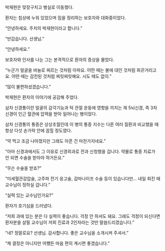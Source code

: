 박재현은 맞장구치고 병실로 이동했다.

환자는 침상에 누워 있었으며 짐을 정리하는 보호자와 대화중이었다.

“안녕하세요. 주치의 박재현이라고 합니다.”

“반갑습니다. 선생님.”

“안녕하세요.”

보호자와 인사를 나눈 그는 본격적으로 환자의 증상을 물었다.

“누군가 얼굴을 바늘로 찌르는 것처럼 아파요. 어떤 때는 불에 대인 것처럼 화끈거리고요. 어떤 때는 감전된 것처럼 찌릿찌릿해요. 시도 때도 없이.”

“많이 불편하셨겠습니다.”

박재현은 환자의 이야기에 공감해 주었다.

삼차 신경통이란 얼굴의 감각기능과 턱 관절 운동에 영향을 끼치는 제 5뇌신경, 즉 3차 신경이 인근 혈관에 압력을 받아 일어나는 병이었다.

삼차 신경통의 통증은 상상초월인데 이 병의 통증 지수는 다른 여러 질환과 비교했을 때 항상 다섯 손가락 안에 꼽힐 정도였다.

“약 먹고 조금 나아졌지만 그래도 아픈 건 마찬가지네요.”

“아마 신경과에서도 그 이유로 신경외과로 전과 신청했을 겁니다. 약물로 통증 치료가 안 되면 수술을 받아야 하거든요.”

“무슨 수술을 받죠?”

“미세혈관감압술, 고주파 전기 응고술, 감마나이프 수술 등이 있습니다만… 내일 회진 때 교수님이 정하실 겁니다.”

“실력 있는 교수님인가요?”

환자가 호기심을 드러냈다.

“저희 과에 있는 분은 다 실력이 좋습니다. 걱정 안 하셔도 돼요. 그래도 걱정이 되신다면 환자분을 살필 교수님이 저희 진료과 2인자라는 것만 말씀드리겠습니다.”

“네? 정말로요? 선생님. 감사합니다. 좋은 교수님을 소개시켜 주셔서.”

“제 결정은 아니지만 어쨌든 마음 편히 계시면 좋겠습니다.”
